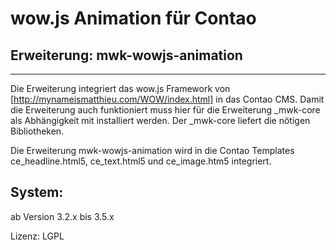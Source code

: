 # wow.js Animation für Contao


## Erweiterung: mwk-wowjs-animation

----------

Die Erweiterung integriert das wow.js Framework von [http://mynameismatthieu.com/WOW/index.html] in das Contao CMS. Damit die Erweiterung auch funktioniert muss hier für die Erweiterung _mwk-core als Abhängigkeit mit installiert werden. Der _mwk-core liefert die nötigen Bibliotheken.

Die Erweiterung mwk-wowjs-animation wird in die Contao Templates ce_headline.html5, ce_text.html5 und ce_image.htm5 integriert.


System:
--------
ab Version 3.2.x bis 3.5.x


Lizenz: LGPL